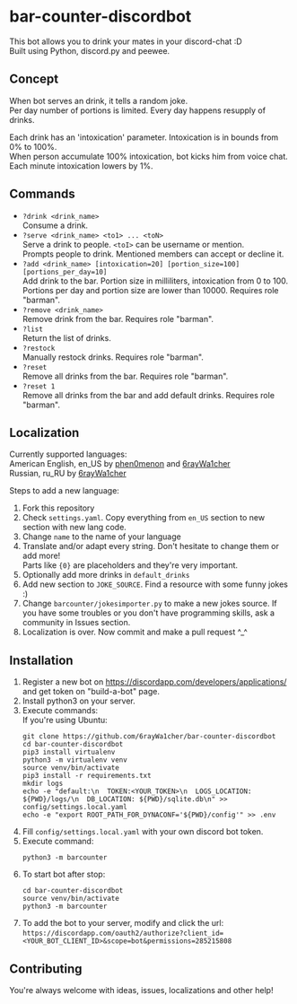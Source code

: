 # bar-counter-discordbot
This bot allows you to drink your mates in your discord-chat :D  
Built using Python, discord.py and peewee.  

## Concept
When bot serves an drink, it tells a random joke.  
Per day number of portions is limited. Every day happens resupply of drinks.

Each drink has an 'intoxication' parameter. Intoxication is in bounds from 0% to 100%.  
When person accumulate 100% intoxication, bot kicks him from voice chat.  
Each minute intoxication lowers by 1%.

## Commands
* `?drink <drink_name>`  
Consume a drink.
* `?serve <drink_name> <to1> ... <toN>`  
Serve a drink to people. `<toI>` can be username or mention.  
Prompts people to drink. Mentioned members can accept or decline it.
* `?add <drink_name> [intoxication=20] [portion_size=100] [portions_per_day=10]`  
Add drink to the bar. Portion size in milliliters, intoxication from 0 to 100. Portions per day and portion
size are lower than 10000.
Requires role "barman".
* `?remove <drink_name>`  
Remove drink from the bar. Requires role "barman".
* `?list`  
Return the list of drinks.
* `?restock`  
Manually restock drinks. Requires role "barman".
* `?reset`  
Remove all drinks from the bar. Requires role "barman".
* `?reset 1`  
Remove all drinks from the bar and add default drinks. Requires role "barman".

## Localization
Currently supported languages:  
American English, en_US by [phen0menon](https://github.com/phen0menon) and [6rayWa1cher](https://github.com/6rayWa1cher)   
Russian, ru_RU by [6rayWa1cher](https://github.com/6rayWa1cher)  

Steps to add a new language:
1) Fork this repository
2) Check `settings.yaml`. Copy everything from `en_US` section to new section with new lang code.
3) Change `name` to the name of your language
4) Translate and/or adapt every string. Don't hesitate to change them or add more!  
Parts like `{0}` are placeholders and they're very important.
5) Optionally add more drinks in `default_drinks`
6) Add new section to `JOKE_SOURCE`. Find a resource with some funny jokes :)
7) Change `barcounter/jokesimporter.py` to make a new jokes source. If you have some troubles or you don't have
programming skills, ask a community in Issues section.
8) Localization is over. Now commit and make a pull request ^_^

## Installation
1) Register a new bot on https://discordapp.com/developers/applications/ and get token on "build-a-bot" page.
2) Install python3 on your server.
3) Execute commands:  
   If you're using Ubuntu:
   ```shell script
   git clone https://github.com/6rayWa1cher/bar-counter-discordbot
   cd bar-counter-discordbot
   pip3 install virtualenv
   python3 -m virtualenv venv
   source venv/bin/activate
   pip3 install -r requirements.txt
   mkdir logs
   echo -e "default:\n  TOKEN:<YOUR_TOKEN>\n  LOGS_LOCATION: ${PWD}/logs/\n  DB_LOCATION: ${PWD}/sqlite.db\n" >> config/settings.local.yaml
   echo -e "export ROOT_PATH_FOR_DYNACONF='${PWD}/config'" >> .env
   ```
4) Fill `config/settings.local.yaml` with your own discord bot token.
5) Execute command:
   ```shell script
   python3 -m barcounter
   ```
6) To start bot after stop:
   ```shell script
   cd bar-counter-discordbot
   source venv/bin/activate
   python3 -m barcounter
   ```
7) To add the bot to your server, modify and click the url:
`https://discordapp.com/oauth2/authorize?client_id=<YOUR_BOT_CLIENT_ID>&scope=bot&permissions=285215808`

## Contributing
You're always welcome with ideas, issues, localizations and other help! 